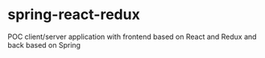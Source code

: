 # spring-react-redux
POC client/server application with frontend based on React and Redux and back based on Spring

